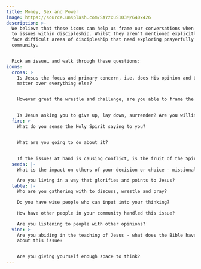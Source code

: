 ```yaml
---
title: Money, Sex and Power
image: https://source.unsplash.com/SAYzxuS1O3M/640x426
description: >-
  We believe that these icons can help us frame our conversations when it comes
  to issues within discipleship. Whilst they aren’t mentioned explicitly we all
  face difficult areas of discipleship that need exploring prayerfully and in
  community. 


  Pick an issue… and walk through these questions:
icons:
  cross: >
    Is Jesus the focus and primary concern, i.e. does His opinion and Lordship
    matter over everything else?


    However great the wrestle and challenge, are you able to frame the conversation within the love and kindness of God?


    Is Jesus asking you to give up, lay down, surrender? Are you willing to surrender and obey?
  fire: >-
    What do you sense the Holy Spirit saying to you?


    What are you going to do about it?


    If the issues at hand is causing conflict, is the fruit of the Spirit evident in the discussions?
  seeds: |-
    What is the impact on others of your decision or choice - missionally?

    Are you living in a way that glorifies and points to Jesus?
  table: |-
    Who are you gathering with to discuss, wrestle and pray?

    Do you have wise people who can input into your thinking?

    How have other people in your community handled this issue?

    Are you listening to people with other opinions?
  vine: >-
    Are you abiding in the teaching of Jesus - what does the Bible have to say
    about this issue?


    Are you giving yourself enough space to think?
---
```

